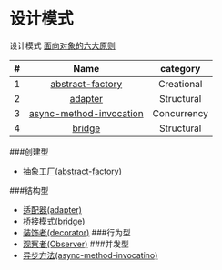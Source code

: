 # 设计模式
设计模式
[面向对象的六大原则](https://github.com/simple-android-framework-exchange/android_design_patterns_analysis/)

|#| Name | category |   
|--------| :------: | :------: |
|1|[abstract-factory](https://github.com/xu6148152/Design-Patterns/blob/master/DesignPatterns%2Fabstractfactory%2Findex.md)| Creational
|2|[adapter](https://github.com/xu6148152/Design-Patterns/blob/master/DesignPatterns%2Fadapter%2Findex.md)| Structural
|3|[async-method-invocation](https://github.com/xu6148152/Design-Patterns/blob/master/DesignPatterns/async-method-invocation/index.md) | Concurrency
|4|[bridge](https://github.com/xu6148152/Design-Patterns/blob/master/DesignPatterns%2Fbridge%2Findex.md)| Structural

###创建型
* [抽象工厂(abstract-factory)](https://github.com/xu6148152/Design-Patterns/blob/master/DesignPatterns%2Fabstractfactory%2Findex.md)

###结构型
* [适配器(adapter)](https://github.com/xu6148152/Design-Patterns/blob/master/DesignPatterns%2Fadapter%2Findex.md)
* [桥接模式(bridge)](https://github.com/xu6148152/Design-Patterns/blob/master/DesignPatterns/bridge/index.md)
* [装饰者(decorator)](https://github.com/xu6148152/Design-Patterns/blob/master/DesignPatterns/decorate/index.md)
###行为型
* [观察者(Observer)](https://github.com/xu6148152/Design-Patterns/blob/master/DesignPatterns/observable/index.md)
###并发型
* [异步方法(async-method-invocatino)](https://github.com/xu6148152/Design-Patterns/blob/master/DesignPatterns/async-method-invocation/index.md)
